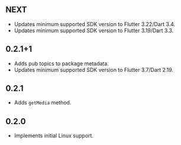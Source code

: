 ## NEXT

* Updates minimum supported SDK version to Flutter 3.22/Dart 3.4.
* Updates minimum supported SDK version to Flutter 3.19/Dart 3.3.

## 0.2.1+1

* Adds pub topics to package metadata.
* Updates minimum supported SDK version to Flutter 3.7/Dart 2.19.

## 0.2.1

* Adds `getMedia` method.

## 0.2.0

* Implements initial Linux support.
